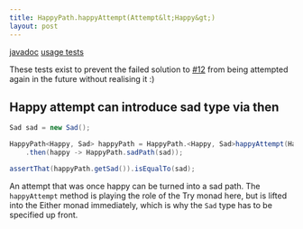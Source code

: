 ```yaml
---
title: HappyPath.happyAttempt(Attempt&lt;Happy&gt;)
layout: post
---
```

[javadoc](https://oss.sonatype.org/service/local/repositories/releases/archive/io/github/theangrydev/business-flows/10.1.7/business-flows-10.1.7-javadoc.jar/!/io/github/theangrydev/businessflows/HappyPath.html#happyAttempt-io.github.theangrydev.businessflows.Attempt-) [usage tests](https://github.com/theangrydev/business-flows/blob/master/src/test/java/api/HappyAttemptApiTest.java)

These tests exist to prevent the failed solution to <a href="https://github.com/theangrydev/business-flows/issues/12">#12</a>
from being attempted again in the future without realising it :)

## Happy attempt can introduce sad type via then
```java
Sad sad = new Sad();

HappyPath<Happy, Sad> happyPath = HappyPath.<Happy, Sad>happyAttempt(Happy::new)
    .then(happy -> HappyPath.sadPath(sad));

assertThat(happyPath.getSad()).isEqualTo(sad);
```
An attempt that was once happy can be turned into a sad path.
The `happyAttempt` method is playing the role of the Try monad here, but is lifted into the Either monad immediately, which is why the `Sad` type has to be specified up front.

